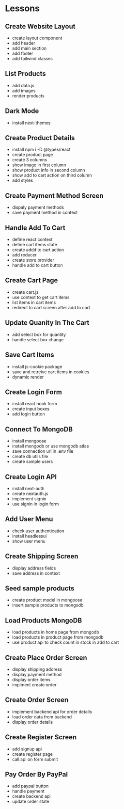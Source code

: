 # Lessons

## Create Website Layout

- create layout component
- add header
- add main section
- add footer
- add tailwind classes

## List Products

- add data.js
- add images
- render products

## Dark Mode

- install next-themes

## Create Product Details

- install npm i -D @types/react
- create product page
- create 3 columns
- show image in first column
- show product info in second column
- show add to cart action on third column
- add styles

## Create Payment Method Screen

- dispaly payment methods
- save payment method in context

## Handle Add To Cart

- define react context
- define cart items state
- create addd to cart action
- add reducer
- create store provider
- handle add to cart button

## Create Cart Page

- create cart.js
- use context to get cart items
- list items in cart items
- redirect to cart screen after add to cart

## Update Quanity In The Cart

- add select box for quantity
- handle select box change

## Save Cart Items

- install js-cookie package
- save and retreive cart items in cookies
- dynamic render

## Create Login Form

- install react hook form
- create input boxes
- add login button

## Connect To MongoDB

- install mongoose
- install mongodb or use mongodb atlas
- save connection url in .env file
- create db utils file
- create sample users

## Create Login API

- install next-auth
- create nextauth.js
- implement signin
- use signin in login form

## Add User Menu

- check user authentication
- install headlessui
- show user menu

## Create Shipping Screen

- display address fields
- save address in context

## Seed sample products

- create product model in mongoose
- insert sample products to mongodb

## Load Products MongoDB

- load products in home page from mongodb
- load products in product page from mongodb
- use product api to check count in stock in add to cart

## Create Place Order Screen

- display shipping address
- display payment method
- display order items
- implment create order

## Create Order Screen

- implement backend api for order details
- load order data from backend
- display order details

## Create Register Screen

- add signup api
- create register page
- call api on form submit

## Pay Order By PayPal
- add paypal button
- handle payment
- create backend api
- update order state
